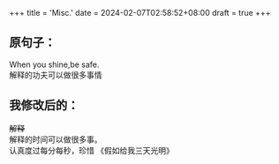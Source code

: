 +++
title = 'Misc.'
date = 2024-02-07T02:58:52+08:00
draft = true
+++
## 原句子：
When you shine,be safe.  
解释的功夫可以做很多事情  

## 我修改后的：
~~解释~~  
解释的时间可以做很多事。  
认真度过每分每秒，珍惜    《假如给我三天光明》